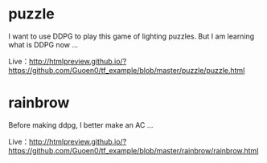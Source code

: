 # puzzle
I want to use DDPG to play this game of lighting puzzles.
But I am learning what is DDPG now ...

Live：http://htmlpreview.github.io/?https://github.com/Guoen0/tf_example/blob/master/puzzle/puzzle.html


# rainbrow
Before making ddpg, I better make an AC ...

Live：http://htmlpreview.github.io/?https://github.com/Guoen0/tf_example/blob/master/rainbrow/rainbrow.html
